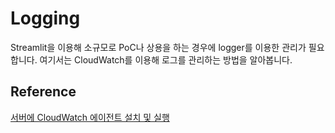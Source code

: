 # Logging

Streamlit을 이용해 소규모로 PoC나 상용을 하는 경우에 logger를 이용한 관리가 필요합니다. 여기서는 CloudWatch를 이용해 로그를 관리하는 방법을 알아봅니다.

## Reference 

[서버에 CloudWatch 에이전트 설치 및 실행](https://docs.aws.amazon.com/ko_kr/AmazonCloudWatch/latest/monitoring/install-CloudWatch-Agent-commandline-fleet.html)
